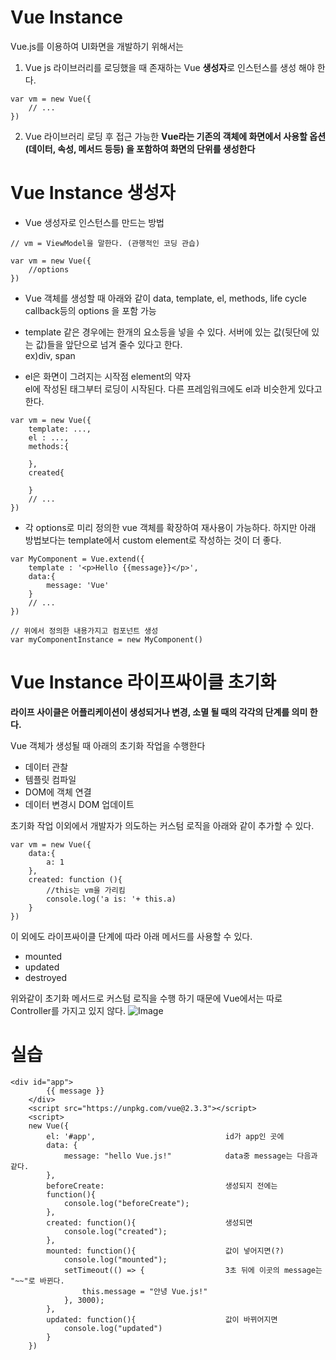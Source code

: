 Vue Instance
=================

Vue.js를 이용하여 UI화면을 개발하기 위해서는 

 1. Vue js 라이브러리를 로딩했을 때 존재하는 Vue **생성자**로 인스턴스를 생성 해야 한다.

```
var vm = new Vue({
    // ...
})
```

2. Vue 라이브러리 로딩 후 접근 가능한 **Vue라는 기존의 객체에 화면에서 사용할 옵션 (데이터, 속성, 메서드 등등) 을 포함하여 화면의 단위를 생성한다**


Vue Instance 생성자
=============
* Vue 생성자로 인스턴스를 만드는 방법

```
// vm = ViewModel을 말한다. (관행적인 코딩 관습)

var vm = new Vue({
    //options
})
```



* Vue 객체를 생성할 때 아래와 같이 data, template, el, methods, life cycle callback등의 options 을 포함 가능

* template 같은 경우에는  한개의 요소등을 넣을 수 있다. 서버에 있는 값(뒷단에 있는 값)들을 앞단으로 넘겨 줄수 있다고 한다.<br>
ex)div, span

* el은 화면이 그려지는 시작점 element의 약자<br>
el에 작성된 태그부터 로딩이 시작된다. 다른 프레임워크에도 el과 비슷한게 있다고 한다.
```
var vm = new Vue({
    template: ...,
    el : ...,
    methods:{

    },
    created{

    }
    // ...
})
```

* 각 options로 미리 정의한 vue 객체를 확장하여 재사용이 가능하다. 하지만 아래 방법보다는 template에서 custom element로 작성하는 것이 더 좋다.

```
var MyComponent = Vue.extend({
    template : '<p>Hello {{message}}</p>',
    data:{
        message: 'Vue'
    }
    // ...
})

// 위에서 정의한 내용가지고 컴포넌트 생성
var myComponentInstance = new MyComponent()
```

Vue Instance 라이프싸이클 초기화
===================
**라이프 사이클은 어플리케이션이 생성되거나 변경, 소멸 될 때의 각각의 단계를 의미 한다.**

Vue 객체가 생성될 때 아래의 초기화 작업을 수행한다

* 데이터 관찰
* 템플릿 컴파일
* DOM에 객체 연결
* 데이터 변경시 DOM 업데이트

초기화 작업 이외에서 개발자가 의도하는 커스텀 로직을 아래와 같이 추가할 수 있다.
```
var vm = new Vue({
    data:{
        a: 1
    },
    created: function (){
        //this는 vm을 가리킴
        console.log('a is: '+ this.a)
    }
})
```

이 외에도 라이프싸이클 단계에 따라 아래 메서드를 사용할 수 있다.
* mounted
* updated
* destroyed

위와같이 초기화 메서드로 커스텀 로직을 수행 하기 때문에  Vue에서는 따로 Controller를 가지고 있지 않다.
![Image](https://vuejs.org/images/lifecycle.png)


실습
=========
```
<div id="app">
        {{ message }}
    </div>
    <script src="https://unpkg.com/vue@2.3.3"></script>
    <script>
    new Vue({
        el: '#app',                             id가 app인 곳에
        data: {
            message: "hello Vue.js!"            data중 message는 다음과 같다.
        },
        beforeCreate:                           생성되지 전에는
        function(){
            console.log("beforeCreate");
        },
        created: function(){                    생성되면
            console.log("created");
        },
        mounted: function(){                    값이 넣어지면(?)    
            console.log("mounted");
            setTimeout(() => {                  3초 뒤에 이곳의 message는 "~~"로 바뀐다.
                this.message = "안녕 Vue.js!"
            }, 3000);
        },
        updated: function(){                    값이 바뀌어지면
            console.log("updated")
        }
    })
```
